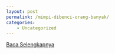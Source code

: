 ```yaml
---
layout: post
permalink: /mimpi-dibenci-orang-banyak/
categories:
    - Uncategorized
---
```


[Baca Selengkapnya](/06)